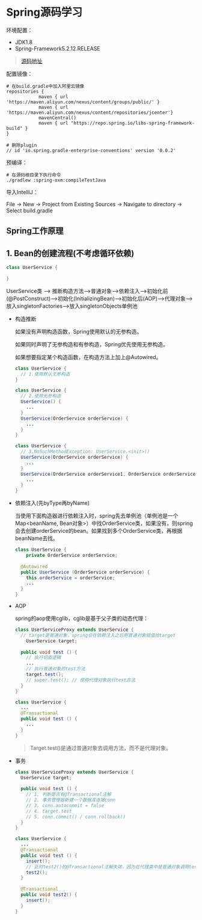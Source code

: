 # Spring源码学习

环境配置：

- JDK1.8
- Spring-Framework5.2.12.RELEASE

> [源码地址](https://gitcode.net/mirrors/spring-projects/spring-framework/-/tree/v5.2.12.RELEASE)

配置镜像：

```shell
# 在build.gradle中加入阿里云镜像
repositories {
			maven { url 'https://maven.aliyun.com/nexus/content/groups/public/' }
			maven { url 'https://maven.aliyun.com/nexus/content/repositories/jcenter'}
			mavenCentral()
			maven { url "https://repo.spring.io/libs-spring-framework-build" }
}

# 删除plugin
// id 'io.spring.gradle-enterprise-conventions' version '0.0.2'
```

预编译：

```shell
# 在源码根目录下执行命令
./gradlew :spring-oxm:compileTestJava
```

导入IntelliJ：

File -> New -> Project from Existing Sources -> Navigate to directory -> Select build.gradle

## Spring工作原理

## 1. Bean的创建流程(不考虑循环依赖)

```java
class UserService {
  
}
```

UserService类 --> 推断构造方法-->普通对象-->依赖注入-->初始化前(@PostConstruct)-->初始化(InitializingBean)-->初始化后(AOP)-->代理对象-->放入singletonFactories-->放入singletonObjects单例池

- 构造推断

    如果没有声明构造函数，Spring使用默认的无参构造。

    如果同时声明了无参构造和有参构造，Spring优先使用无参构造。

    如果想要指定某个构造函数，在构造方法上加上@Autowired。

    ```java
    class UserService {
      // 1.使用默认无参构造
    }
    
    class UserService {
      // 2.使用无参构造
      UserService() {
        ...
      }
      UserService(OrderService orderService) {
        ...
      }
    }
    
    class UserService {
      // 3.NoSuchMethodException: UserService.<init>()
      UserService(OrderService orderService) {
        ...
      }
      UserService(OrderService orderService1, OrderService orderService2) {
        ...
      }
    }
    ```

- 依赖注入(先byType再byName)

    当使用下面构造器进行依赖注入时，spring先去单例池（单例池是一个Map<beanName, Bean对象>）中找OrderService类，如果没有，则spring会去创建orderService的bean。如果找到多个OrderService类，再根据beanName去找。

    ```java
    class UserService {
    	private OrderService orderService;
      
      @Autowired
      public UserService (OrderService orderService) {
        this.orderService = orderService;
        ...
      }
    }
    ```

- AOP

    spring的aop使用cglib，cglib是基于父子类的动态代理：

    ```java
    class UserServiceProxy extends UserService {
      // target是普通对象，spring会在依赖注入之后把普通对象赋值给target
    	UserService target;
      
      public void test () {
        // 执行切面逻辑
        ...
        // 执行普通对象的test方法
        target.test();
        // super.test(); // 使用代理对象执行test方法
      }
    }
    
    class UserService {
      ...
      @Transactional
      public void test () {
        ...
      }
    }
    ```

    > Target.test()是通过普通对象去调用方法，而不是代理对象。

- 事务

    ```java
    class UserServiceProxy extends UserService {
      UserService target;
      
      public void test () {
        // 1. 判断是否有@Transactional注解
        // 2. 事务管理器新建一个数据库连接conn
        // 3. conn.autocommit = false
        // 4. target.test
        // 5. conn.commit() / conn.rollback()
      }
    }
    
    class UserService {
      ...
      @Transactional
      public void test () {
        insert();
        // 此时test2()的@Transactional注解失效，因为在代理类中是普通对象调用test2()，并没有经过aop
        test2();
      }
      
      @Transactional
      public void test2() {
        insert();
      }
    }
    ```
    
    
